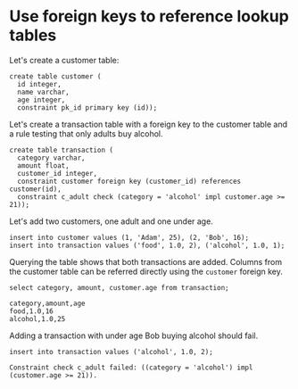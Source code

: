 # Use foreign keys to reference lookup tables

Let's create a customer table:
<!-- RUN -->
```
create table customer (
  id integer,
  name varchar,
  age integer,
  constraint pk_id primary key (id));
```

Let's create a transaction table with a foreign key to the customer table and a rule
testing that only adults buy alcohol.
<!-- RUN -->
```
create table transaction (
  category varchar,
  amount float,
  customer_id integer,
  constraint customer foreign key (customer_id) references customer(id),
  constraint c_adult check (category = 'alcohol' impl customer.age >= 21));
```

Let's add two customers, one adult and one under age.
<!-- RUN -->
```
insert into customer values (1, 'Adam', 25), (2, 'Bob', 16);
insert into transaction values ('food', 1.0, 2), ('alcohol', 1.0, 1);
```

Querying the table shows that both transactions are added. Columns from the customer
table can be referred directly using the `customer` foreign key.
<!-- TEST -->
```
select category, amount, customer.age from transaction;
```
```
category,amount,age
food,1.0,16
alcohol,1.0,25
```

Adding a transaction with under age Bob buying alcohol should fail.
<!-- ERROR -->
```
insert into transaction values ('alcohol', 1.0, 2);
```
```
Constraint check c_adult failed: ((category = 'alcohol') impl (customer.age >= 21)).
```